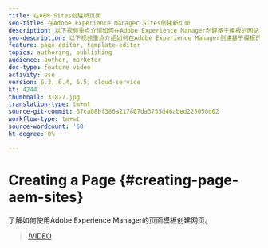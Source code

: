 ```yaml
---
title: 在AEM Sites创建新页面
seo-title: 在Adobe Experience Manager Sites创建新页面
description: 以下视频重点介绍如何在Adobe Experience Manager创建基于模板的网站页面。
seo-description: 以下视频重点介绍如何在Adobe Experience Manager创建基于模板的网站页面。
feature: page-editor, template-editor
topics: authoring, publishing
audience: author, marketer
doc-type: feature video
activity: use
version: 6.3, 6.4, 6.5, cloud-service
kt: 4244
thumbnail: 31827.jpg
translation-type: tm+mt
source-git-commit: 67ca08bf386a217807da3755d46abed225050d02
workflow-type: tm+mt
source-wordcount: '68'
ht-degree: 0%

---
```



# Creating a Page {#creating-page-aem-sites}

了解如何使用Adobe Experience Manager的页面模板创建网页。

>[!VIDEO](https://video.tv.adobe.com/v/31827?quality=12&learn=on)
